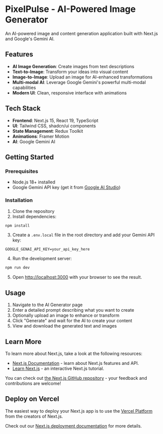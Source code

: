 # PixelPulse - AI-Powered Image Generator

An AI-powered image and content generation application built with Next.js and Google's Gemini AI.

## Features

- **AI Image Generation**: Create images from text descriptions
- **Text-to-Image**: Transform your ideas into visual content
- **Image-to-Image**: Upload an image for AI-enhanced transformations
- **Multi-modal AI**: Leverage Google Gemini's powerful multi-modal capabilities
- **Modern UI**: Clean, responsive interface with animations

## Tech Stack

- **Frontend**: Next.js 15, React 19, TypeScript
- **UI**: Tailwind CSS, shadcn/ui components
- **State Management**: Redux Toolkit
- **Animations**: Framer Motion
- **AI**: Google Gemini AI

## Getting Started

### Prerequisites

- Node.js 18+ installed
- Google Gemini API key (get it from [Google AI Studio](https://makersuite.google.com/app/apikey))

### Installation

1. Clone the repository
2. Install dependencies:

```bash
npm install
```

3. Create a `.env.local` file in the root directory and add your Gemini API key:

```
GOOGLE_GENAI_API_KEY=your_api_key_here
```

4. Run the development server:

```bash
npm run dev
```

5. Open [http://localhost:3000](http://localhost:3000) with your browser to see the result.

## Usage

1. Navigate to the AI Generator page
2. Enter a detailed prompt describing what you want to create
3. Optionally upload an image to enhance or transform
4. Click "Generate" and wait for the AI to create your content
5. View and download the generated text and images

## Learn More

To learn more about Next.js, take a look at the following resources:

- [Next.js Documentation](https://nextjs.org/docs) - learn about Next.js features and API.
- [Learn Next.js](https://nextjs.org/learn) - an interactive Next.js tutorial.

You can check out [the Next.js GitHub repository](https://github.com/vercel/next.js) - your feedback and contributions are welcome!

## Deploy on Vercel

The easiest way to deploy your Next.js app is to use the [Vercel Platform](https://vercel.com/new?utm_medium=default-template&filter=next.js&utm_source=create-next-app&utm_campaign=create-next-app-readme) from the creators of Next.js.

Check out our [Next.js deployment documentation](https://nextjs.org/docs/app/building-your-application/deploying) for more details.
